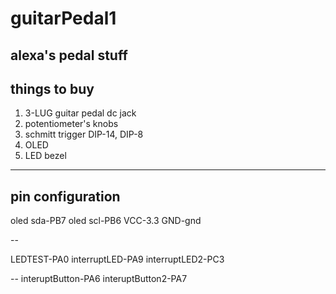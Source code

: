# guitarPedal1
 alexa's pedal stuff
---------------------------------
   things to buy
---
 


1. 3-LUG guitar pedal dc jack
2. potentiometer's knobs
3. schmitt trigger DIP-14, DIP-8
4. OLED
5. LED bezel
-------------------------------
   pin configuration
-----   
oled sda-PB7
oled scl-PB6
VCC-3.3
GND-gnd

--

LEDTEST-PA0
interruptLED-PA9
interruptLED2-PC3

--
interuptButton-PA6
interuptButton2-PA7
